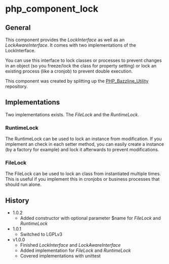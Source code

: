 # php_component_lock

## General

This component provides the *LockInterface* as well as an *LockAwareInterface*. It comes with two implementations of the LockInterface.

You can use this interface to lock classes or processes to prevent changes in an object (so you freeze/lock the class for property setting) or lock an existing process (like a cronjob) to prevent double execution.

This component was created by splitting up the [PHP_Bazzline_Utility](https://github.com/stevleibelt/PHP_Bazzline_Utility) repository.

## Implementations

Two implementations exists. The *FileLock* and the *RuntimeLock*.

### RuntimeLock

The RuntimeLock can be used to lock an instance from modification. If you implement an check in each setter method, you can easily create a instance (by a factory for example) and lock it afterwards to prevent modifications.

### FileLock

The FileLock can be used to lock an class from instantiated multiple times. This is useful if you implement this in cronjobs or business processes that should run alone.

## History

* 1.0.2
    * Added constructor with optional parameter $name for *FileLock* and *RuntimeLock*
* 1.0.1
    * Switched to LGPLv3
* v1.0.0
    * Finished *LockInterface* and *LockAwareInterface*
    * Added implementation for *FileLock* and *RuntimeLock*
    * Covered implementations with unittest